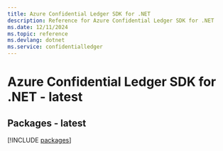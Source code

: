```yaml
---
title: Azure Confidential Ledger SDK for .NET
description: Reference for Azure Confidential Ledger SDK for .NET
ms.date: 12/11/2024
ms.topic: reference
ms.devlang: dotnet
ms.service: confidentialledger
---
```

# Azure Confidential Ledger SDK for .NET - latest
## Packages - latest
[!INCLUDE [packages](confidential-ledger-index.md)]